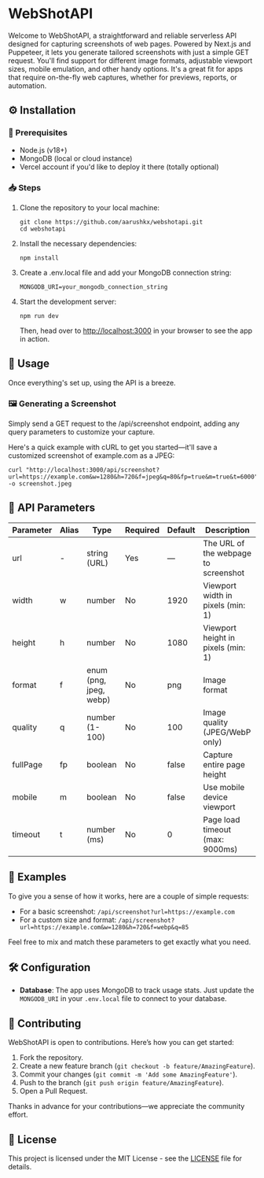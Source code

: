 # WebShotAPI

Welcome to WebShotAPI, a straightforward and reliable serverless API designed for capturing screenshots of web pages. Powered by Next.js and Puppeteer, it lets you generate tailored screenshots with just a simple GET request. You'll find support for different image formats, adjustable viewport sizes, mobile emulation, and other handy options. It's a great fit for apps that require on-the-fly web captures, whether for previews, reports, or automation.

## ⚙️ Installation

### 📝 Prerequisites

-   Node.js (v18+)
-   MongoDB (local or cloud instance)
-   Vercel account if you'd like to deploy it there (totally optional)

### 📥 Steps

1. Clone the repository to your local machine:

    ```
    git clone https://github.com/aarushkx/webshotapi.git
    cd webshotapi
    ```

2. Install the necessary dependencies:

    ```
    npm install
    ```

3. Create a .env.local file and add your MongoDB connection string:

    ```
    MONGODB_URI=your_mongodb_connection_string
    ```

4. Start the development server:
    ```
    npm run dev
    ```
    Then, head over to [http://localhost:3000](http://localhost:3000) in your browser to see the app in action.

## 🚀 Usage

Once everything's set up, using the API is a breeze.

### 🖼️ Generating a Screenshot

Simply send a GET request to the /api/screenshot endpoint, adding any query parameters to customize your capture.

Here's a quick example with cURL to get you started—it'll save a customized screenshot of example.com as a JPEG:

```
curl "http://localhost:3000/api/screenshot?url=https://example.com&w=1280&h=720&f=jpeg&q=80&fp=true&m=true&t=6000" -o screenshot.jpeg
```

## 📝 API Parameters

| Parameter | Alias | Type                   | Required | Default | Description                          |
| --------- | ----- | ---------------------- | -------- | ------- | ------------------------------------ |
| url       | -     | string (URL)           | Yes      | —       | The URL of the webpage to screenshot |
| width     | w     | number                 | No       | 1920    | Viewport width in pixels (min: 1)    |
| height    | h     | number                 | No       | 1080    | Viewport height in pixels (min: 1)   |
| format    | f     | enum (png, jpeg, webp) | No       | png     | Image format                         |
| quality   | q     | number (1-100)         | No       | 100     | Image quality (JPEG/WebP only)       |
| fullPage  | fp    | boolean                | No       | false   | Capture entire page height           |
| mobile    | m     | boolean                | No       | false   | Use mobile device viewport           |
| timeout   | t     | number (ms)            | No       | 0       | Page load timeout (max: 9000ms)      |

## 🧩 Examples

To give you a sense of how it works, here are a couple of simple requests:

-   For a basic screenshot: `/api/screenshot?url=https://example.com`
-   For a custom size and format: `/api/screenshot?url=https://example.com&w=1280&h=720&f=webp&q=85`

Feel free to mix and match these parameters to get exactly what you need.

## 🛠️ Configuration

-   **Database**: The app uses MongoDB to track usage stats. Just update the `MONGODB_URI` in your `.env.local` file to connect to your database.

## 🤝 Contributing

WebShotAPI is open to contributions. Here’s how you can get started:

1. Fork the repository.
2. Create a new feature branch (`git checkout -b feature/AmazingFeature`).
3. Commit your changes (`git commit -m 'Add some AmazingFeature'`).
4. Push to the branch (`git push origin feature/AmazingFeature`).
5. Open a Pull Request.

Thanks in advance for your contributions—we appreciate the community effort.

## 📄 License

This project is licensed under the MIT License - see the [LICENSE](LICENSE) file for details.
